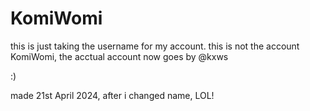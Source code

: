 # KomiWomi

this is just taking the username for my account.
this is not the account KomiWomi, the acctual account now goes by @kxws

:)

made 21st April 2024, after i changed name, LOL!

